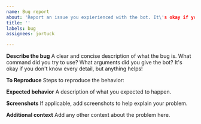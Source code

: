 ```yaml
---
name: Bug report
about: 'Report an issue you expierienced with the bot. It\'s okay if you don\'t have a ton of details about what caused the issue but anything helps!'
title: ''
labels: bug
assignees: jortuck

---
```


**Describe the bug**
A clear and concise description of what the bug is. What command did you try to use? What arguments did you give the bot? It's okay if you don't know every detail, but anything helps!

**To Reproduce** 
Steps to reproduce the behavior:

**Expected behavior**
A  description of what you expected to happen.

**Screenshots**
If applicable, add screenshots to help explain your problem.

**Additional context**
Add any other context about the problem here.

